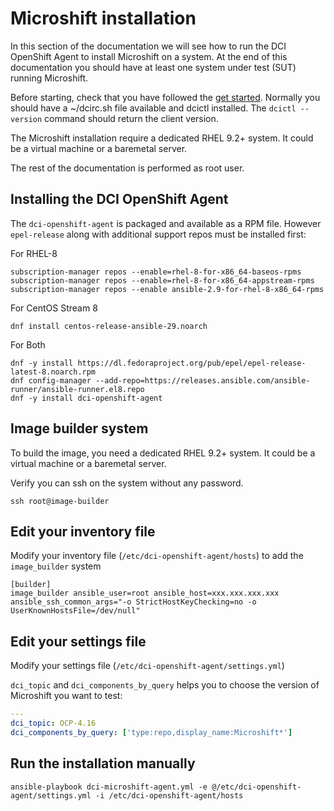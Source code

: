 # Microshift installation

In this section of the documentation we will see how to run the DCI OpenShift Agent to install Microshift on a system. At the end of this documentation you should have at least one system under test (SUT) running Microshift.

Before starting, check that you have followed the [get started](get_started). Normally you should have a ~/dcirc.sh file available and dcictl installed. The `dcictl --version` command should return the client version.

The Microshift installation require a dedicated RHEL 9.2+ system. It could be a virtual machine or a baremetal server.

The rest of the documentation is performed as root user.

## Installing the DCI OpenShift Agent

The `dci-openshift-agent` is packaged and available as a RPM file. However `epel-release` along with additional support
repos must be installed first:

For RHEL-8

```console
subscription-manager repos --enable=rhel-8-for-x86_64-baseos-rpms
subscription-manager repos --enable=rhel-8-for-x86_64-appstream-rpms
subscription-manager repos --enable ansible-2.9-for-rhel-8-x86_64-rpms
```

For CentOS Stream 8

```console
dnf install centos-release-ansible-29.noarch
```

For Both

```console
dnf -y install https://dl.fedoraproject.org/pub/epel/epel-release-latest-8.noarch.rpm
dnf config-manager --add-repo=https://releases.ansible.com/ansible-runner/ansible-runner.el8.repo
dnf -y install dci-openshift-agent
```

## Image builder system

To build the image, you need a dedicated RHEL 9.2+ system. It could be a virtual machine or a baremetal server.

Verify you can ssh on the system without any password.

```console
ssh root@image-builder
```

## Edit your inventory file

Modify your inventory file (`/etc/dci-openshift-agent/hosts`) to add the `image_builder` system

```
[builder]
image_builder ansible_user=root ansible_host=xxx.xxx.xxx.xxx ansible_ssh_common_args="-o StrictHostKeyChecking=no -o UserKnownHostsFile=/dev/null"
```

## Edit your settings file

Modify your settings file (`/etc/dci-openshift-agent/settings.yml`)

`dci_topic` and `dci_components_by_query` helps you to choose the version of Microshift you want to test:

```yaml
---
dci_topic: OCP-4.16
dci_components_by_query: ['type:repo,display_name:Microshift*']
```

## Run the installation manually


```console
ansible-playbook dci-microshift-agent.yml -e @/etc/dci-openshift-agent/settings.yml -i /etc/dci-openshift-agent/hosts
```
